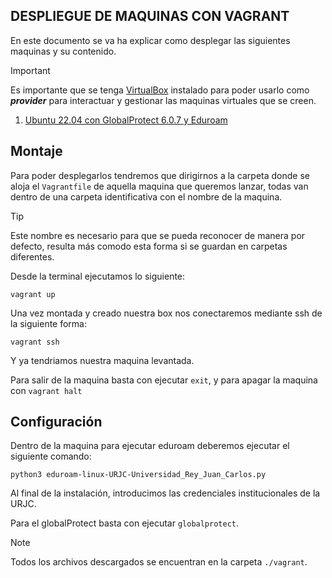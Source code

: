 DESPLIEGUE DE MAQUINAS CON VAGRANT
----
En este documento se va ha explicar como desplegar las siguientes maquinas y su contenido.
> [!IMPORTANT]
> Es importante que se tenga [VirtualBox](https://www.virtualbox.org/) instalado para poder usarlo como ***provider*** para interactuar y gestionar las maquinas virtuales que se creen.

1. [Ubuntu 22.04 con GlobalProtect 6.0.7 y Eduroam](./Vagrantfile)

Montaje
---

Para poder desplegarlos tendremos que dirigirnos a la carpeta donde se aloja el ```Vagrantfile``` de aquella maquina que queremos lanzar, todas van dentro de una carpeta identificativa con el nombre de la maquina.

>[!TIP]
> Este nombre es necesario para que se pueda reconocer de manera por defecto, resulta más comodo esta forma si se guardan en carpetas diferentes.

Desde la terminal ejecutamos lo siguiente:

```
vagrant up
```
Una vez montada y creado nuestra box nos conectaremos mediante ssh de la siguiente forma:

```
vagrant ssh
```
Y ya tendriamos nuestra maquina levantada.

Para salir de la maquina basta con ejecutar ```exit```, y para apagar la maquina con ```vagrant halt```

Configuración
--
Dentro de la maquina para ejecutar eduroam deberemos ejecutar el siguiente comando:
```
python3 eduroam-linux-URJC-Universidad_Rey_Juan_Carlos.py
```
Al final de la instalación, introducimos las credenciales institucionales de la URJC.

Para el globalProtect basta con ejecutar ```globalprotect```.

>[!NOTE]
> Todos los archivos descargados se encuentran en la carpeta ```./vagrant```.
